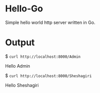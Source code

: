 # Hello-Go
Simple hello world http server written in Go.

# Output
$ `curl http://localhost:8000/Admin`

Hello Admin

$ `curl http://localhost:8000/Sheshagiri`

Hello Sheshagiri
